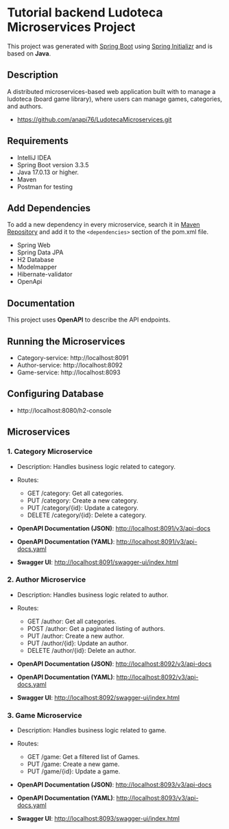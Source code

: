 # Tutorial backend Ludoteca Microservices Project

This project was generated with [Spring Boot](https://spring.io/projects/spring-boot)
using [Spring Initializr](https://start.spring.io/) and is
based on **Java**.

## Description

A distributed microservices-based web application built with to manage a ludoteca (board game library), where users can
manage
games, categories, and authors.

- https://github.com/anapi76/LudotecaMicroservices.git

## Requirements

- IntelliJ IDEA
- Spring Boot version 3.3.5
- Java 17.0.13 or higher.
- Maven
- Postman for testing

## Add Dependencies

To add a new dependency in every microservice, search it in [Maven Repository](https://mvnrepository.com/) and add it to
the `<dependencies>`
section of the pom.xml file.

- Spring Web
- Spring Data JPA
- H2 Database
- Modelmapper
- Hibernate-validator
- OpenApi

## Documentation

This project uses **OpenAPI** to describe the API endpoints.

## Running the Microservices

- Category-service: http://localhost:8091
- Author-service: http://localhost:8092
- Game-service: http://localhost:8093

## Configuring Database

- http://localhost:8080/h2-console

## Microservices

### 1. Category Microservice

- Description: Handles business logic related to category.
- Routes:
    - GET /category: Get all categories.
    - PUT /category: Create a new category.
    - PUT /category/{id}: Update a category.
    - DELETE /category/{id}: Delete a category.

- **OpenAPI Documentation (JSON)**: [http://localhost:8091/v3/api-docs](http://localhost:8091/v3/api-docs)
- **OpenAPI Documentation (YAML)**: [http://localhost:8091/v3/api-docs.yaml](http://localhost:8091/v3/api-docs.yaml)
- **Swagger UI**: [http://localhost:8091/swagger-ui/index.html](http://localhost:8091/swagger-ui/index.html)

### 2. Author Microservice

- Description: Handles business logic related to author.
- Routes:
    - GET /author: Get all categories.
    - POST /author: Get a paginated listing of authors.
    - PUT /author: Create a new author.
    - PUT /author/{id}: Update an author.
    - DELETE /author/{id}: Delete an author.

- **OpenAPI Documentation (JSON)**: [http://localhost:8092/v3/api-docs](http://localhost:8092/v3/api-docs)
- **OpenAPI Documentation (YAML)**: [http://localhost:8092/v3/api-docs.yaml](http://localhost:8092/v3/api-docs.yaml)
- **Swagger UI**: [http://localhost:8092/swagger-ui/index.html](http://localhost:8092/swagger-ui/index.html)

### 3. Game Microservice

- Description: Handles business logic related to game.
- Routes:
    - GET /game: Get a filtered list of Games.
    - PUT /game: Create a new game.
    - PUT /game/{id}: Update a game.

- **OpenAPI Documentation (JSON)**: [http://localhost:8093/v3/api-docs](http://localhost:8093/v3/api-docs)
- **OpenAPI Documentation (YAML)**: [http://localhost:8093/v3/api-docs.yaml](http://localhost:8093/v3/api-docs.yaml)
- **Swagger UI**: [http://localhost:8093/swagger-ui/index.html](http://localhost:8093/swagger-ui/index.html)





